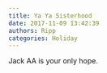 ```yaml
---
title: Ya Ya Sisterhood
date: 2017-11-09 13:42:39
authors: Ripp
categories: Holiday
---
```


 Jack AA is your only hope.